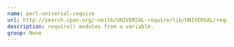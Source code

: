 ```yaml
---
name: perl-universal-require
url: http://search.cpan.org/~neilb/UNIVERSAL-require/lib/UNIVERSAL/require.pm
description: require() modules from a variable.
group: None
---
```

